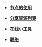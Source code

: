 <!-- docs/_sidebar.md -->
* [**节点的使用**](/readme.md)

* [**分享资源列表**](/list.md)


* [**在线小工具**](/tools.md)


* [**联络**](guide.md)
